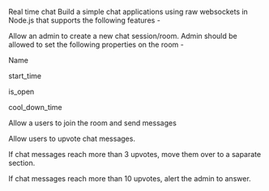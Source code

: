 Real time chat
Build a simple chat applications using raw websockets in Node.js that supports the following features -

Allow an admin to create a new chat session/room. Admin should be allowed to set the following properties on the room -

Name

start_time

is_open

cool_down_time

Allow a users to join the room and send messages

Allow users to upvote chat messages.

If chat messages reach more than 3 upvotes, move them over to a saparate section.

If chat messages reach more than 10 upvotes, alert the admin to answer.
